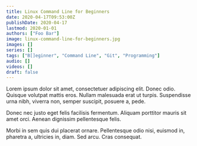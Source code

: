 ```yaml
---
title: Linux Command Line for Beginners
date: 2020-04-17T09:53:00Z
publishDate: 2020-04-17
lastmod: 2020-01-01
authors: ["Foo Bar"]
image: linux-command-line-for-beginners.jpg
images: []
series: []
tags: ["B[]eginner", "Command Line", "Git", "Programming"]
audio: []
videos: []
draft: false
---
```

Lorem ipsum dolor sit amet, consectetuer adipiscing elit. Donec odio. Quisque volutpat mattis eros. Nullam malesuada erat ut turpis. Suspendisse urna nibh, viverra non, semper suscipit, posuere a, pede.

Donec nec justo eget felis facilisis fermentum. Aliquam porttitor mauris sit amet orci. Aenean dignissim pellentesque felis.

Morbi in sem quis dui placerat ornare. Pellentesque odio nisi, euismod in, pharetra a, ultricies in, diam. Sed arcu. Cras consequat.